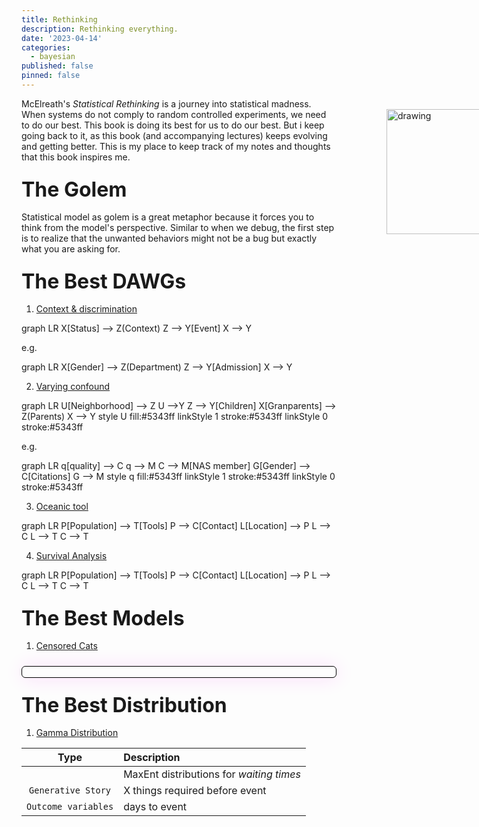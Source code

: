 ```yaml
---
title: Rethinking
description: Rethinking everything.
date: '2023-04-14'
categories:
  - bayesian
published: false
pinned: false
---
```


<script>
  import Mermaid from '$lib/components/mermaid.svelte'
  import Katex from '$lib/components/Katex.svelte';
  
  const m1_array = [
    "D_i|A_i = 1 &\\sim \\text{Exponential}(\\lambda_i)", 
    "D_i|A_i = 0 &\\sim \\text{Exponential-CCDF}(\\lambda_i)",
    "\\lambda_i &= 1/\\mu",
    "\\log \\mu_i &= \\alpha_{\\text{CID}[i]}"
  ];

	const m1 = "\\begin{aligned}" + m1_array.join("\\\\") + "\\end{aligned}";

</script>

McElreath's _Statistical Rethinking_ is a journey into statistical madness.  
<img src="Golem.png" alt="drawing" class="margin-note"/>
When systems do not comply to random controlled experiments, we need to do our best. 
This book is doing its best for us to do our best. 
But i keep going back to it, as this book (and accompanying lectures) keeps evolving and getting better. 
This is my place to keep track of my notes and thoughts that this book inspires me.


<h2>The Golem</h2>


Statistical model as golem is a great metaphor because it forces you to think from the model's perspective. Similar to when we debug, the first step is to realize that the unwanted behaviors might not be a bug but exactly what you are asking for.


<h2>The Best DAWGs</h2>

1. [Context & discrimination](https://www.youtube.com/watch?v=Zi6N3GLUJmw&list=PLDcUM9US4XdPz-KxHM4XHt7uUVGWWVSus&index=9&t=4432s)

<Mermaid>
  graph LR
  X[Status] --> Z(Context)
  Z --> Y[Event]
  X --> Y
</Mermaid>

e.g.

<Mermaid>
  graph LR
  X[Gender] --> Z(Department)
  Z --> Y[Admission]
  X --> Y
</Mermaid><br>

2. [Varying confound](https://www.youtube.com/watch?v=sgqMkZeslxA&list=PLDcUM9US4XdPz-KxHM4XHt7uUVGWWVSus&index=13)

<Mermaid>
  graph LR
  U[Neighborhood] --> Z
  U -->Y
  Z --> Y[Children]
  X[Granparents] --> Z(Parents)
  X --> Y
  style U fill:#5343ff
  linkStyle 1 stroke:#5343ff
  linkStyle 0 stroke:#5343ff
</Mermaid><br>

e.g. 

<Mermaid>
  graph LR
  q[quality] --> C
  q --> M
  C --> M[NAS member]
  G[Gender] --> C[Citations]
  G --> M
  style q fill:#5343ff
  linkStyle 1 stroke:#5343ff
  linkStyle 0 stroke:#5343ff
</Mermaid><br>

3. [Oceanic tool](https://www.youtube.com/watch?v=jokxu18egu0&list=PLDcUM9US4XdPz-KxHM4XHt7uUVGWWVSus&index=10)

<Mermaid>
  graph LR
  P[Population] --> T[Tools]
  P --> C[Contact]
  L[Location] --> P
  L --> C
  L --> T
  C --> T
</Mermaid><br>

4. [Survival Analysis](https://www.youtube.com/watch?v=Zi6N3GLUJmw&list=PLDcUM9US4XdPz-KxHM4XHt7uUVGWWVSus&index=9)

<Mermaid>
  graph LR
  P[Population] --> T[Tools]
  P --> C[Contact]
  L[Location] --> P
  L --> C
  L --> T
  C --> T
</Mermaid><br>


<h2>The Best Models</h2>

1. [Censored Cats](https://www.youtube.com/watch?v=Zi6N3GLUJmw&list=PLDcUM9US4XdPz-KxHM4XHt7uUVGWWVSus&index=9)

<div class='model-container' style="text-align: center;"> <br> <Katex math={m1}/> </div>

<h2>The Best Distribution</h2>


1. [Gamma Distribution](https://www.youtube.com/watch?v=Zi6N3GLUJmw&list=PLDcUM9US4XdPz-KxHM4XHt7uUVGWWVSus&index=10)


|        Type         |               Description                |
|:-------------------:|:---------------------------------------- |
|                     | MaxEnt distributions for _waiting times_ |
| `Generative Story`  |      X things required before event      |
| `Outcome variables` |              days to event               |


<style>

  h2 {
    margin: 1.5rem 0 1rem 0;
    font-size: 2rem;
  }

  .margin-note {
      width: 200px;  /* Set the width of the image */
      float: right;  /* Align the image to the right */
      margin-left: 20px; /* Space between the text and the image */
      margin-right: -280px; /* Pull the image into the right margin */
      position: relative; /* Position relative to its normal position */
      top: 0; /* Align the top of the image with the top of the paragraph */
  }

  .model-container {
      margin: 1.5rem 0 1rem 0;
      position: relative;
      border: 1px solid black;
      border-radius: 6px;
      box-shadow: 1px 1px 30px rgba(252, 220, 252, 1);
    }

</style>